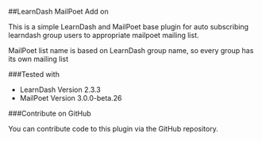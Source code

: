 ##LearnDash MailPoet Add on

This is a simple LearnDash and MailPoet base plugin for auto subscribing learndash group users to appropriate mailpoet mailing list.

MailPoet list name is based on LearnDash group name, so every group has its own mailing list

###Tested with
* LearnDash Version 2.3.3
* MailPoet Version 3.0.0-beta.26

###Contribute on GitHub

You can contribute code to this plugin via the GitHub repository.
